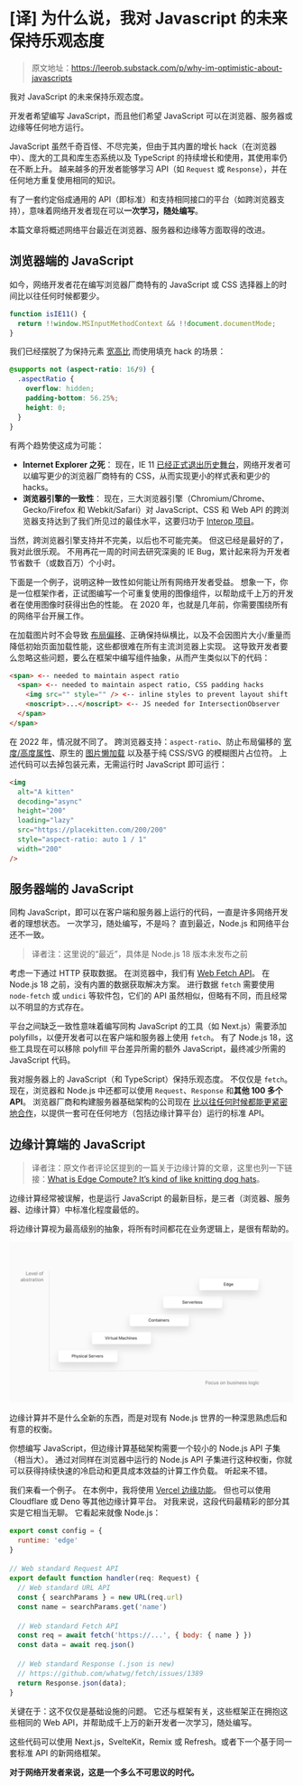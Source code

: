 # [译] 为什么说，我对 Javascript 的未来保持乐观态度

> 原文地址：https://leerob.substack.com/p/why-im-optimistic-about-javascripts

我对 JavaScript 的未来保持乐观态度。 

开发者希望编写 JavaScript，而且他们希望 JavaScript 可以在浏览器、服务器或边缘等任何地方运行。

 JavaScript 虽然千奇百怪、不尽完美，但由于其内置的增长 hack（在浏览器中）、庞大的工具和库生态系统以及 TypeScript 的持续增长和使用，其使用率仍在不断上升。 越来越多的开发者能够学习 API（如 `Request` 或 `Response`），并在任何地方重复使用相同的知识。

有了一套约定俗成通用的 API（即标准）和支持相同接口的平台（如跨浏览器支持），意味着网络开发者现在可以**一次学习，随处编写**。 

本篇文章将概述网络平台最近在浏览器、服务器和边缘等方面取得的改进。



## 浏览器端的 JavaScript

如今，网络开发者花在编写浏览器厂商特有的 JavaScript 或 CSS 选择器上的时间比以往任何时候都要少。

```js
function isIE11() {
  return !!window.MSInputMethodContext && !!document.documentMode;
}
```

我们已经摆脱了为保持元素 [宽高比](https://developer.mozilla.org/en-US/docs/Web/CSS/aspect-ratio) 而使用填充 hack 的场景：

```css
@supports not (aspect-ratio: 16/9) {
  .aspectRatio {
    overflow: hidden;
    padding-bottom: 56.25%;
    height: 0;
  }
}
```

有两个趋势使这成为可能：

- **Internet Explorer 之死**： 现在，IE 11 [已经正式退出历史舞台](https://www.bleepingcomputer.com/news/microsoft/microsoft-edge-update-will-disable-internet-explorer-in-february/)，网络开发者可以编写更少的浏览器厂商特有的 CSS，从而实现更小的样式表和更少的 hacks。 
- **浏览器引擎的一致性**： 现在，三大浏览器引擎（Chromium/Chrome、Gecko/Firefox 和 Webkit/Safari）对 JavaScript、CSS 和 Web API 的跨浏览器支持达到了我们所见过的最佳水平，这要归功于 [Interop 项目](https://web.dev/interop-2022/)。

当然，跨浏览器引擎支持并不完美，以后也不可能完美。 但这已经是最好的了，我对此很乐观。 不用再花一周的时间去研究深奥的 IE Bug，累计起来将为开发者节省数千（或数百万）个小时。 

下面是一个例子，说明这种一致性如何能让所有网络开发者受益。 想象一下，你是一位框架作者，正试图编写一个可重复使用的图像组件，以帮助成千上万的开发者在使用图像时获得出色的性能。 在 2020 年，也就是几年前，你需要围绕所有的网络平台开展工作。

在加载图片时不会导致 [布局偏移](https://web.dev/cls/)、正确保持纵横比，以及不会因图片大小/重量而降低初始页面加载性能，这些都很难在所有主流浏览器上实现。 这导致开发者要么忽略这些问题，要么在框架中编写组件抽象，从而产生类似以下的代码：

```html
<span> <-- needed to maintain aspect ratio
  <span> <-- needed to maintain aspect ratio, CSS padding hacks
    <img src="" style="" /> <-- inline styles to prevent layout shift
    <noscript>...</noscript> <-- JS needed for IntersectionObserver
  </span>
</span>
```

在 2022 年，情况就不同了。 跨浏览器支持：`aspect-ratio`、防止布局偏移的 [宽度/高度属性](https://web.dev/optimize-cls/)、原生的 [图片懒加载](https://developer.mozilla.org/en-US/docs/Web/Performance/Lazy_loading) 以及基于纯 CSS/SVG 的模糊图片占位符。 上述代码可以去掉包装元素，无需运行时 JavaScript 即可运行：

```html
<img
  alt="A kitten"
  decoding="async"
  height="200"
  loading="lazy"
  src="https://placekitten.com/200/200"
  style="aspect-ratio: auto 1 / 1"
  width="200"
/>
```



## 服务器端的 JavaScript

同构 JavaScript，即可以在客户端和服务器上运行的代码，一直是许多网络开发者的理想状态。 一次学习，随处编写，不是吗？ 直到最近，Node.js 和网络平台还不一致。

> 译者注：这里说的“最近”，具体是 Node.js 18 版本未发布之前

考虑一下通过 HTTP 获取数据。 在浏览器中，我们有 [Web Fetch API](https://developer.mozilla.org/en-US/docs/Web/API/Fetch_API)。 在 Node.js 18 之前，没有内置的数据获取解决方案。 进行数据 `fetch` 需要使用 `node-fetch` 或 `undici` 等软件包，它们的 API 虽然相似，但略有不同，而且经常以不明显的方式存在。

平台之间缺乏一致性意味着编写同构 JavaScript 的工具（如 Next.js）需要添加 polyfills，以便开发者可以在客户端和服务器上使用 `fetch`。 有了 Node.js 18，这些工具现在可以移除 polyfill 平台差异所需的额外 JavaScript，最终减少所需的 JavaScript 代码。 

我对服务器上的 JavaScript（和 TypeScript）保持乐观态度。 不仅仅是 `fetch`。 现在，浏览器和 Node.js 中还都可以使用 `Request`、`Response` 和**其他 100 多个 API**。 浏览器厂商和构建服务器基础架构的公司现在 [比以往任何时候都能更紧密地合作](https://wintercg.org/)，以提供一套可在任何地方（包括边缘计算平台）运行的标准 API。



## 边缘计算端的 JavaScript

> 译者注：原文作者评论区提到的一篇关于边缘计算的文章，这里也列一下链接：[What is Edge Compute? It’s kind of like knitting dog hats](https://austingil.com/edge-compute-knitted-dog-hats/)。

边缘计算经常被误解，也是运行 JavaScript 的最新目标，是三者（浏览器、服务器、边缘计算）中标准化程度最低的。 

将边缘计算视为最高级别的抽象，将所有时间都花在业务逻辑上，是很有帮助的。

![](img/why-im-optimistic-about-javascripts/edge-compute.jpg)

边缘计算并不是什么全新的东西，而是对现有 Node.js 世界的一种深思熟虑后和有意的权衡。 

你想编写 JavaScript，但边缘计算基础架构需要一个较小的 Node.js API 子集（相当大）。 通过对同样在浏览器中运行的 Node.js API 子集进行这种权衡，你就可以获得持续快速的冷启动和更具成本效益的计算工作负载。 听起来不错。

我们来看一个例子。 在本例中，我将使用 [Vercel 边缘功能](https://vercel.com/blog/edge-functions-generally-available)。 但也可以使用 Cloudflare 或 Deno 等其他边缘计算平台。 对我来说，这段代码最精彩的部分其实是它相当无聊。 它看起来就像 Node.js：

```js
export const config = {
  runtime: 'edge'
}

// Web standard Request API
export default function handler(req: Request) {
  // Web standard URL API
  const { searchParams } = new URL(req.url)
  const name = searchParams.get('name')

  // Web standard Fetch API
  const req = await fetch('https://...', { body: { name } })
  const data = await req.json()

  // Web standard Response (.json is new)
  // https://github.com/whatwg/fetch/issues/1389
  return Response.json(data);
}
```

关键在于：这不仅仅是基础设施的问题。 它还与框架有关，这些框架正在拥抱这些相同的 Web API，并帮助成千上万的新开发者一次学习，随处编写。 

这些代码可以使用 Next.js，SvelteKit，Remix 或 Refresh。或者下一个基于同一套标准 API 的新网络框架。

**对于网络开发者来说，这是一个多么不可思议的时代。**



